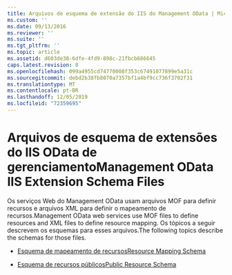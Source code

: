 ```yaml
---
title: Arquivos de esquema de extensão do IIS do Management OData | Microsoft Docs
ms.custom: ''
ms.date: 09/13/2016
ms.reviewer: ''
ms.suite: ''
ms.tgt_pltfrm: ''
ms.topic: article
ms.assetid: d603de38-6dfe-4fd9-898c-21fbcb686645
caps.latest.revision: 8
ms.openlocfilehash: 099a4955cd74770008f353c67491077899e5a31c
ms.sourcegitcommit: debd2b38fb8070a7357bf1a4bf9cc736f3702f31
ms.translationtype: MT
ms.contentlocale: pt-BR
ms.lasthandoff: 12/05/2019
ms.locfileid: "72359695"
---
```

# <a name="management-odata-iis-extension-schema-files"></a><span data-ttu-id="85afb-102">Arquivos de esquema de extensões do IIS OData de gerenciamento</span><span class="sxs-lookup"><span data-stu-id="85afb-102">Management OData IIS Extension Schema Files</span></span>

<span data-ttu-id="85afb-103">Os serviços Web do Management OData usam arquivos MOF para definir recursos e arquivos XML para definir o mapeamento de recursos.</span><span class="sxs-lookup"><span data-stu-id="85afb-103">Management OData web services use MOF files to define resources and XML files to define resource mapping.</span></span> <span data-ttu-id="85afb-104">Os tópicos a seguir descrevem os esquemas para esses arquivos.</span><span class="sxs-lookup"><span data-stu-id="85afb-104">The following topics describe the schemas for those files.</span></span>

- [<span data-ttu-id="85afb-105">Esquema de mapeamento de recursos</span><span class="sxs-lookup"><span data-stu-id="85afb-105">Resource Mapping Schema</span></span>](./resource-mapping-schema.md)

- [<span data-ttu-id="85afb-106">Esquema de recursos públicos</span><span class="sxs-lookup"><span data-stu-id="85afb-106">Public Resource Schema</span></span>](./public-resource-schema.md)
